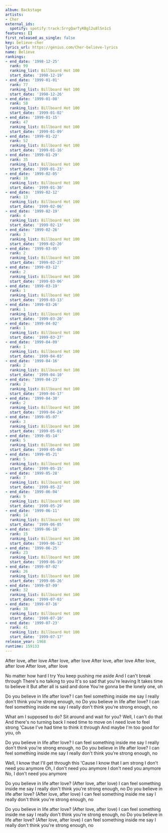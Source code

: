 ```yaml
---
album: Backstage
artists:
- Cher
external_ids:
  spotify: spotify:track:5rrgQarTyKBgl2u8lSn1cS
features: []
first_released_as_single: false
key: believe-cher
lyrics_url: https://genius.com/Cher-believe-lyrics
name: Believe
rankings:
- end_date: '1998-12-25'
  rank: 99
  ranking_list: Billboard Hot 100
  start_date: '1998-12-19'
- end_date: '1999-01-01'
  rank: 77
  ranking_list: Billboard Hot 100
  start_date: '1998-12-26'
- end_date: '1999-01-08'
  rank: 58
  ranking_list: Billboard Hot 100
  start_date: '1999-01-02'
- end_date: '1999-01-15'
  rank: 47
  ranking_list: Billboard Hot 100
  start_date: '1999-01-09'
- end_date: '1999-01-22'
  rank: 52
  ranking_list: Billboard Hot 100
  start_date: '1999-01-16'
- end_date: '1999-01-29'
  rank: 35
  ranking_list: Billboard Hot 100
  start_date: '1999-01-23'
- end_date: '1999-02-05'
  rank: 18
  ranking_list: Billboard Hot 100
  start_date: '1999-01-30'
- end_date: '1999-02-12'
  rank: 13
  ranking_list: Billboard Hot 100
  start_date: '1999-02-06'
- end_date: '1999-02-19'
  rank: 4
  ranking_list: Billboard Hot 100
  start_date: '1999-02-13'
- end_date: '1999-02-26'
  rank: 3
  ranking_list: Billboard Hot 100
  start_date: '1999-02-20'
- end_date: '1999-03-05'
  rank: 2
  ranking_list: Billboard Hot 100
  start_date: '1999-02-27'
- end_date: '1999-03-12'
  rank: 2
  ranking_list: Billboard Hot 100
  start_date: '1999-03-06'
- end_date: '1999-03-19'
  rank: 1
  ranking_list: Billboard Hot 100
  start_date: '1999-03-13'
- end_date: '1999-03-26'
  rank: 1
  ranking_list: Billboard Hot 100
  start_date: '1999-03-20'
- end_date: '1999-04-02'
  rank: 1
  ranking_list: Billboard Hot 100
  start_date: '1999-03-27'
- end_date: '1999-04-09'
  rank: 1
  ranking_list: Billboard Hot 100
  start_date: '1999-04-03'
- end_date: '1999-04-16'
  rank: 2
  ranking_list: Billboard Hot 100
  start_date: '1999-04-10'
- end_date: '1999-04-23'
  rank: 2
  ranking_list: Billboard Hot 100
  start_date: '1999-04-17'
- end_date: '1999-04-30'
  rank: 2
  ranking_list: Billboard Hot 100
  start_date: '1999-04-24'
- end_date: '1999-05-07'
  rank: 3
  ranking_list: Billboard Hot 100
  start_date: '1999-05-01'
- end_date: '1999-05-14'
  rank: 5
  ranking_list: Billboard Hot 100
  start_date: '1999-05-08'
- end_date: '1999-05-21'
  rank: 5
  ranking_list: Billboard Hot 100
  start_date: '1999-05-15'
- end_date: '1999-05-28'
  rank: 7
  ranking_list: Billboard Hot 100
  start_date: '1999-05-22'
- end_date: '1999-06-04'
  rank: 9
  ranking_list: Billboard Hot 100
  start_date: '1999-05-29'
- end_date: '1999-06-11'
  rank: 14
  ranking_list: Billboard Hot 100
  start_date: '1999-06-05'
- end_date: '1999-06-18'
  rank: 15
  ranking_list: Billboard Hot 100
  start_date: '1999-06-12'
- end_date: '1999-06-25'
  rank: 23
  ranking_list: Billboard Hot 100
  start_date: '1999-06-19'
- end_date: '1999-07-02'
  rank: 26
  ranking_list: Billboard Hot 100
  start_date: '1999-06-26'
- end_date: '1999-07-09'
  rank: 32
  ranking_list: Billboard Hot 100
  start_date: '1999-07-03'
- end_date: '1999-07-16'
  rank: 38
  ranking_list: Billboard Hot 100
  start_date: '1999-07-10'
- end_date: '1999-07-23'
  rank: 41
  ranking_list: Billboard Hot 100
  start_date: '1999-07-17'
release_year: 1968
runtime: 159133
---
```

After love, after love
After love, after love
After love, after love
After love, after love
After love, after love


No matter how hard I try
You keep pushing me aside
And I can't break through
There's no talking to you
It's so sad that you're leaving
It takes time to believe it
But after all is said and done
You're gonna be the lonely one, oh


Do you believe in life after love?
I can feel something inside me say
I really don't think you're strong enough, no
Do you believe in life after love?
I can feel something inside me say
I really don't think you're strong enough, no


What am I supposed to do?
Sit around and wait for you?
Well, I can't do that
And there's no turning back
I need time to move on
I need love to feel strong
'Cause I've had time to think it through
And maybe I'm too good for you, oh


Do you believe in life after love?
I can feel something inside me say
I really don't think you're strong enough, no
Do you believe in life after love?
I can feel something inside me say
I really don't think you're strong enough, no


Well, I know that I'll get through this
'Cause I know that I am strong
I don't need you anymore
Oh, I don't need you anymore
I don't need you anymore
No, I don't need you anymore


Do you believe in life after love? (After love, after love)
I can feel something inside me say
I really don't think you're strong enough, no
Do you believe in life after love? (After love, after love)
I can feel something inside me say
I really don't think you're strong enough, no


Do you believe in life after love? (After love, after love)
I can feel something inside me say
I really don't think you're strong enough, no
Do you believe in life after love? (After love, after love)
I can feel something inside me say
I really don't think you're strong enough, no
